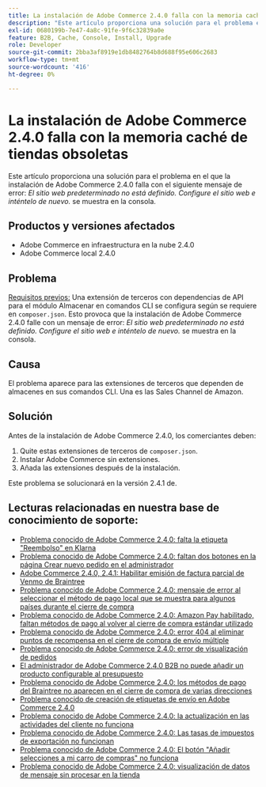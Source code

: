 ```yaml
---
title: La instalación de Adobe Commerce 2.4.0 falla con la memoria caché de tiendas obsoletas
description: "Este artículo proporciona una solución para el problema en el que la instalación de Adobe Commerce 2.4.0 falla con el siguiente mensaje de error: * El sitio web predeterminado no está definido. Configure el sitio web e inténtelo de nuevo.* se muestra en la consola."
exl-id: 0680199b-7e47-4a8c-91fe-9f6c32839a0e
feature: B2B, Cache, Console, Install, Upgrade
role: Developer
source-git-commit: 2bba3af8919e1db8482764b8d688f95e606c2683
workflow-type: tm+mt
source-wordcount: '416'
ht-degree: 0%

---
```


# La instalación de Adobe Commerce 2.4.0 falla con la memoria caché de tiendas obsoletas

Este artículo proporciona una solución para el problema en el que la instalación de Adobe Commerce 2.4.0 falla con el siguiente mensaje de error: *El sitio web predeterminado no está definido. Configure el sitio web e inténtelo de nuevo.* se muestra en la consola.

## Productos y versiones afectados

* Adobe Commerce en infraestructura en la nube 2.4.0
* Adobe Commerce local 2.4.0

## Problema

<u>Requisitos previos:</u>
Una extensión de terceros con dependencias de API para el módulo Almacenar en comandos CLI se configura según se requiere en `composer.json`. Esto provoca que la instalación de Adobe Commerce 2.4.0 falle con un mensaje de error: *El sitio web predeterminado no está definido. Configure el sitio web e inténtelo de nuevo.* se muestra en la consola.

## Causa

El problema aparece para las extensiones de terceros que dependen de almacenes en sus comandos CLI. Una es las Sales Channel de Amazon.

## Solución

Antes de la instalación de Adobe Commerce 2.4.0, los comerciantes deben:

1. Quite estas extensiones de terceros de `composer.json`.
1. Instalar Adobe Commerce sin extensiones.
1. Añada las extensiones después de la instalación.

Este problema se solucionará en la versión 2.4.1 de.

## Lecturas relacionadas en nuestra base de conocimiento de soporte:

* [Problema conocido de Adobe Commerce 2.4.0: falta la etiqueta &quot;Reembolso&quot; en Klarna](/help/troubleshooting/payments/magento-2-4-0-known-issue-missing-refund-label-in-klarna.md)
* [Problema conocido de Adobe Commerce 2.4.0: faltan dos botones en la página Crear nuevo pedido en el administrador](/help/troubleshooting/miscellaneous/magento-2-4-0-known-issue-create-new-order-buttons-missing.md)
* [Adobe Commerce 2.4.0, 2.4.1: Habilitar emisión de factura parcial de Venmo de Braintree](/help/troubleshooting/payments/magento-2-4-0-2-4-1-enable-braintree-venmo-partial-invoice-issue.md)
* [Problema conocido de Adobe Commerce 2.4.0: mensaje de error al seleccionar el método de pago local que se muestra para algunos países durante el cierre de compra](/help/troubleshooting/payments/magento-2-4-0-checkout-error-selecting-local-payments.md)
* [Problema conocido de Adobe Commerce 2.4.0: Amazon Pay habilitado, faltan métodos de pago al volver al cierre de compra estándar utilizado](/help/troubleshooting/payments/magento-2-4-0-known-issue-amazon-pay-no-payment-methods.md)
* [Problema conocido de Adobe Commerce 2.4.0: error 404 al eliminar puntos de recompensa en el cierre de compra de envío múltiple](/help/troubleshooting/storefront/magento-2-4-0-404-error-removing-rewards-points-on-multi-shipping-checkout.md)
* [Problema conocido de Adobe Commerce 2.4.0: error de visualización de pedidos](/help/troubleshooting/storefront/magento-2-4-0-known-issue-orders-display-error.md)
* [El administrador de Adobe Commerce 2.4.0 B2B no puede añadir un producto configurable al presupuesto](/help/troubleshooting/miscellaneous/magento-2-4-0-b2b-admin-can-t-add-configurable-product-to-quote.md)
* [Problema conocido de Adobe Commerce 2.4.0: los métodos de pago del Braintree no aparecen en el cierre de compra de varias direcciones](/help/troubleshooting/payments/magento-2-4-0-braintree-not-in-multiple-addresses-checkout.md)
* [Problema conocido de creación de etiquetas de envío en Adobe Commerce 2.4.0](/help/troubleshooting/known-issues-patches-attached/shipping-labels-creation-known-issue-in-magento-2-4-0.md)
* [Problema conocido de Adobe Commerce 2.4.0: la actualización en las actividades del cliente no funciona](/help/troubleshooting/miscellaneous/magento-2-4-0-refresh-on-customer-activities-does-not-work.md)
* [Problema conocido de Adobe Commerce 2.4.0: Las tasas de impuestos de exportación no funcionan](/help/troubleshooting/miscellaneous/magento-2-4-0-known-issue-export-tax-rates-does-not-work.md)
* [Problema conocido de Adobe Commerce 2.4.0: El botón &quot;Añadir selecciones a mi carro de compras&quot; no funciona](/help/troubleshooting/miscellaneous/magento-2-4-0-add-selections-to-my-cart-does-not-work.md)
* [Problema conocido de Adobe Commerce 2.4.0: visualización de datos de mensaje sin procesar en la tienda](/help/troubleshooting/storefront/magento-2-4-0-issue-storefront-raw-message-data-display.md)
